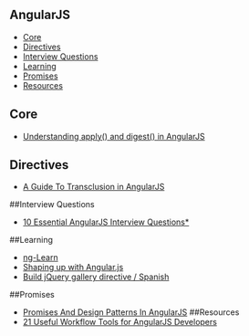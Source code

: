AngularJS
---
- [Core](#core)
- [Directives](#directives)
- [Interview Questions](#interview-questions)
- [Learning](#learning)
- [Promises](#promises)
- [Resources](#resources)

## Core
- [Understanding apply() and digest() in AngularJS](https://www.airpair.com/javascript/posts/understanding-apply-and-digest-in-angularjs)

## Directives
- [A Guide To Transclusion in AngularJS](http://teropa.info/blog/2015/06/09/transclusion.html)
 
##Interview Questions
- [10 Essential AngularJS Interview Questions*](http://www.toptal.com/angular-js/interview-questions)
 
##Learning
- [ng-Learn](http://ng-learn.org/)
- [Shaping up with Angular.js](http://campus.codeschool.com/courses/shaping-up-with-angular-js/intro)
- [Build jQuery gallery directive / Spanish](http://house1690.blogspot.com/2015/06/crear-una-directiva-angular-con-una.html)

##Promises
- [Promises And Design Patterns In AngularJS](http://blog.xebia.com/2014/02/23/promises-and-design-patterns-in-angularjs/)
##Resources
- [21 Useful Workflow Tools for AngularJS Developers](http://codecondo.com/useful-workflow-tools-for-angularjs-developers/)

